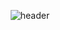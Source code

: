 <!-- ### Hi there 👋 -->

<div align="center">
  
  ![header](https://capsule-render.vercel.app/api?type=soft&color=c6e2ff&text=Yubeen-Park&fontColor=ffffff&fontSize=60&animation=fadeIn)
</div>
  
<!--
**YuBeen-Park/YuBeen-Park** is a ✨ _special_ ✨ repository because its `README.md` (this file) appears on your GitHub profile.

Here are some ideas to get you started:

- 🔭 I’m currently working on ...
- 🌱 I’m currently learning ...
- 👯 I’m looking to collaborate on ...
- 🤔 I’m looking for help with ...
- 💬 Ask me about ...
- 📫 How to reach me: ...
- 😄 Pronouns: ...
- ⚡ Fun fact: ...
-->
